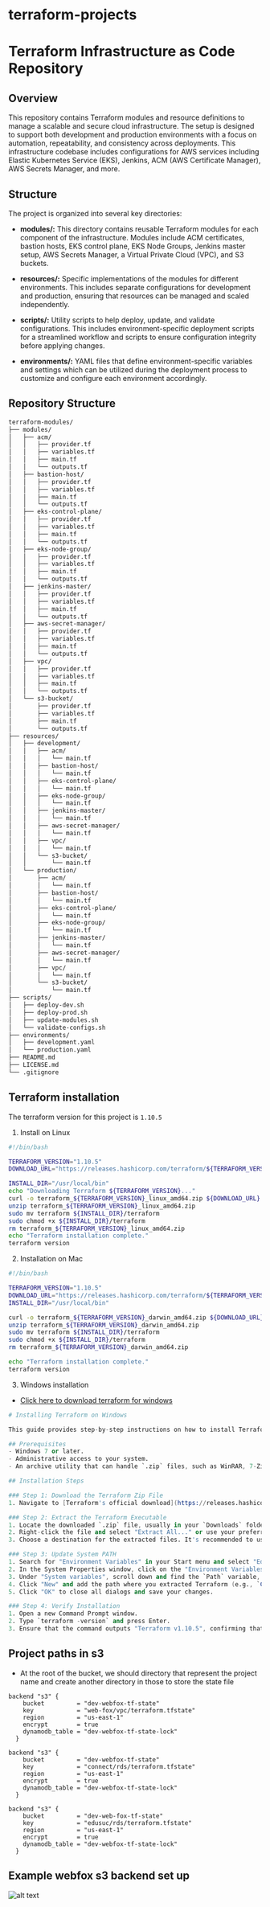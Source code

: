# terraform-projects
# Terraform Infrastructure as Code Repository

## Overview
This repository contains Terraform modules and resource definitions to manage a scalable and secure cloud infrastructure. The setup is designed to support both development and production environments with a focus on automation, repeatability, and consistency across deployments. This infrastructure codebase includes configurations for AWS services including Elastic Kubernetes Service (EKS), Jenkins, ACM (AWS Certificate Manager), AWS Secrets Manager, and more.

## Structure
The project is organized into several key directories:

- **modules/:** This directory contains reusable Terraform modules for each component of the infrastructure. Modules include ACM certificates, bastion hosts, EKS control plane, EKS Node Groups, Jenkins master setup, AWS Secrets Manager, a Virtual Private Cloud (VPC), and S3 buckets.

- **resources/:** Specific implementations of the modules for different environments. This includes separate configurations for development and production, ensuring that resources can be managed and scaled independently.

- **scripts/:** Utility scripts to help deploy, update, and validate configurations. This includes environment-specific deployment scripts for a streamlined workflow and scripts to ensure configuration integrity before applying changes.

- **environments/:** YAML files that define environment-specific variables and settings which can be utilized during the deployment process to customize and configure each environment accordingly.


## Repository Structure
```sh
terraform-modules/
├── modules/
│   ├── acm/
│   │   ├── provider.tf
│   │   ├── variables.tf
│   │   ├── main.tf
│   │   └── outputs.tf
│   ├── bastion-host/
│   │   ├── provider.tf
│   │   ├── variables.tf
│   │   ├── main.tf
│   │   └── outputs.tf
│   ├── eks-control-plane/
│   │   ├── provider.tf
│   │   ├── variables.tf
│   │   ├── main.tf
│   │   └── outputs.tf
│   ├── eks-node-group/
│   │   ├── provider.tf
│   │   ├── variables.tf
│   │   ├── main.tf
│   │   └── outputs.tf
│   ├── jenkins-master/
│   │   ├── provider.tf
│   │   ├── variables.tf
│   │   ├── main.tf
│   │   └── outputs.tf
│   ├── aws-secret-manager/
│   │   ├── provider.tf
│   │   ├── variables.tf
│   │   ├── main.tf
│   │   └── outputs.tf
│   ├── vpc/
│   │   ├── provider.tf
│   │   ├── variables.tf
│   │   ├── main.tf
│   │   └── outputs.tf
│   └── s3-bucket/
│       ├── provider.tf
│       ├── variables.tf
│       ├── main.tf
│       └── outputs.tf
├── resources/
│   ├── development/
│   │   ├── acm/
│   │   │   └── main.tf
│   │   ├── bastion-host/
│   │   │   └── main.tf
│   │   ├── eks-control-plane/
│   │   │   └── main.tf
│   │   ├── eks-node-group/
│   │   │   └── main.tf
│   │   ├── jenkins-master/
│   │   │   └── main.tf
│   │   ├── aws-secret-manager/
│   │   │   └── main.tf
│   │   ├── vpc/
│   │   │   └── main.tf
│   │   └── s3-bucket/
│   │       └── main.tf
│   └── production/
│       ├── acm/
│       │   └── main.tf
│       ├── bastion-host/
│       │   └── main.tf
│       ├── eks-control-plane/
│       │   └── main.tf
│       ├── eks-node-group/
│       │   └── main.tf
│       ├── jenkins-master/
│       │   └── main.tf
│       ├── aws-secret-manager/
│       │   └── main.tf
│       ├── vpc/
│       │   └── main.tf
│       └── s3-bucket/
│           └── main.tf
├── scripts/
│   ├── deploy-dev.sh
│   ├── deploy-prod.sh
│   ├── update-modules.sh
│   └── validate-configs.sh
├── environments/
│   ├── development.yaml
│   └── production.yaml
├── README.md
├── LICENSE.md
└── .gitignore
```

## Terraform installation
The terraform version for this project is `1.10.5`

1. Install on Linux
```sh
#!/bin/bash

TERRAFORM_VERSION="1.10.5"
DOWNLOAD_URL="https://releases.hashicorp.com/terraform/${TERRAFORM_VERSION}/terraform_${TERRAFORM_VERSION}_linux_amd64.zip"

INSTALL_DIR="/usr/local/bin"
echo "Downloading Terraform ${TERRAFORM_VERSION}..."
curl -o terraform_${TERRAFORM_VERSION}_linux_amd64.zip ${DOWNLOAD_URL}
unzip terraform_${TERRAFORM_VERSION}_linux_amd64.zip
sudo mv terraform ${INSTALL_DIR}/terraform
sudo chmod +x ${INSTALL_DIR}/terraform
rm terraform_${TERRAFORM_VERSION}_linux_amd64.zip
echo "Terraform installation complete."
terraform version
```

2. Installation on Mac
```sh
#!/bin/bash

TERRAFORM_VERSION="1.10.5"
DOWNLOAD_URL="https://releases.hashicorp.com/terraform/${TERRAFORM_VERSION}/terraform_${TERRAFORM_VERSION}_darwin_amd64.zip"
INSTALL_DIR="/usr/local/bin"

curl -o terraform_${TERRAFORM_VERSION}_darwin_amd64.zip ${DOWNLOAD_URL}
unzip terraform_${TERRAFORM_VERSION}_darwin_amd64.zip
sudo mv terraform ${INSTALL_DIR}/terraform
sudo chmod +x ${INSTALL_DIR}/terraform
rm terraform_${TERRAFORM_VERSION}_darwin_amd64.zip

echo "Terraform installation complete."
terraform version
```

3. Windows installation
- [Click here to download terraform for windows](https://releases.hashicorp.com/terraform/1.10.5/terraform_1.10.5_windows_amd64.zip)

```s
# Installing Terraform on Windows

This guide provides step-by-step instructions on how to install Terraform 1.10.5 on Windows.

## Prerequisites
- Windows 7 or later.
- Administrative access to your system.
- An archive utility that can handle `.zip` files, such as WinRAR, 7-Zip, or the built-in Windows extractor.

## Installation Steps

### Step 1: Download the Terraform Zip File
1. Navigate to [Terraform's official download](https://releases.hashicorp.com/terraform/1.10.5/terraform_1.10.5_windows_amd64.zip).

### Step 2: Extract the Terraform Executable
1. Locate the downloaded `.zip` file, usually in your `Downloads` folder.
2. Right-click the file and select "Extract All..." or use your preferred archive utility.
3. Choose a destination for the extracted files. It's recommended to use a path without spaces, such as `C:\Tools\Terraform`.

### Step 3: Update System PATH
1. Search for "Environment Variables" in your Start menu and select "Edit the system environment variables" (System Properties window).
2. In the System Properties window, click on the "Environment Variables" button.
3. Under "System variables", scroll down and find the `Path` variable, then click "Edit...".
4. Click "New" and add the path where you extracted Terraform (e.g., `C:\Tools\Terraform`).
5. Click "OK" to close all dialogs and save your changes.

### Step 4: Verify Installation
1. Open a new Command Prompt window.
2. Type `terraform -version` and press Enter.
3. Ensure that the command outputs "Terraform v1.10.5", confirming that Terraform is correctly installed.
```

## Project paths in s3
- At the root of the bucket, we should directory that represent the project name and create another directory in those to store the state file
```t
backend "s3" {
    bucket         = "dev-webfox-tf-state"
    key            = "web-fox/vpc/terraform.tfstate"
    region         = "us-east-1"
    encrypt        = true
    dynamodb_table = "dev-webfox-tf-state-lock"
  }

backend "s3" {
    bucket         = "dev-webfox-tf-state"
    key            = "connect/rds/terraform.tfstate"
    region         = "us-east-1"
    encrypt        = true
    dynamodb_table = "dev-webfox-tf-state-lock"
  }

backend "s3" {
    bucket         = "dev-web-fox-tf-state"
    key            = "edusuc/rds/terraform.tfstate"
    region         = "us-east-1"
    encrypt        = true
    dynamodb_table = "dev-webfox-tf-state-lock"
  }
```

## Example webfox s3 backend set up 
![alt text](/images/s3-backend.png)